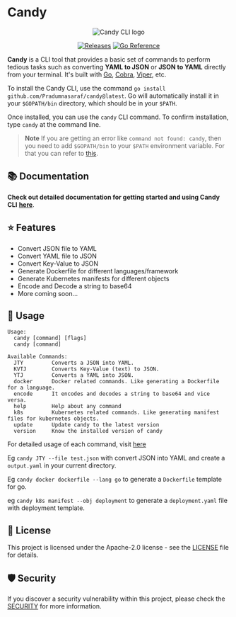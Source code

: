 # Candy

<div align="center">

![Candy CLI logo](https://user-images.githubusercontent.com/51878265/224826395-f62efa65-f64c-4c2e-aa93-ad6f72e0d5d7.png)

[![Releases](https://github.com/Pradumnasaraf/candy/actions/workflows/releases.yml/badge.svg)](https://github.com/Pradumnasaraf/candy/actions/workflows/releases.yml) [![Go Reference](https://pkg.go.dev/badge/github.com/Pradumnasaraf/candy.svg)](https://pkg.go.dev/github.com/Pradumnasaraf/candy)

</div>

**Candy** is a CLI tool that provides a basic set of commands to perform tedious tasks such as converting **YAML to JSON** or **JSON to YAML** directly from your terminal. It's built with [Go](https://github.com/golang/go), [Cobra](https://github.com/spf13/cobra), [Viper](https://github.com/spf13/viper), etc.

To install the Candy CLI, use the command `go install github.com/Pradumnasaraf/candy@latest`.
Go will automatically install it in your `$GOPATH/bin` directory, which should be in your `$PATH`.

Once installed, you can use the `candy` CLI command. To confirm installation, type `candy` at the command line.

> **Note** If you are getting an error like `command not found: candy`, then you need to add `$GOPATH/bin` to your `$PATH` environment variable. For that you can refer to [this](https://gist.github.com/Pradumnasaraf/ca6f9a0507089a4c44881446cdda4aa3). 

## 📚 Documentation

**Check out detailed documentation for getting started and using Candy CLI** [**here**](https://pradumnasaraf.github.io/candy/).

## ⭐️ Features

- Convert JSON file to YAML
- Convert YAML file to JSON
- Convert Key-Value to JSON
- Generate Dockerfile for different languages/framework
- Generate Kubernetes manifests for different objects
- Encode and Decode a string to base64
- More coming soon...

## 📝 Usage

```
Usage:
  candy [command] [flags]
  candy [command]

Available Commands:
  JTY         Converts a JSON into YAML.
  KVTJ        Converts Key-Value (text) to JSON.
  YTJ         Converts a YAML into JSON.
  docker      Docker related commands. Like generating a Dockerfile for a language.
  encode      It encodes and decodes a string to base64 and vice versa.
  help        Help about any command
  k8s         Kubernetes related commands. Like generating manifest files for kubernetes objects.
  update      Update candy to the latest version
  version     Know the installed version of candy
```

For detailed usage of each command, visit [here](https://pradumnasaraf.github.io/candy/)

Eg `candy JTY --file test.json` with convert JSON into YAML and create a `output.yaml` in your current directory.

Eg `candy docker dockerfile --lang go` to generate a `Dockerfile` template for go.

eg `candy k8s manifest --obj deployment` to generate a `deployment.yaml` file with deployment template.

## 📜 License

This project is licensed under the Apache-2.0 license - see the [LICENSE](LICENSE) file for details.

## 🛡 Security

If you discover a security vulnerability within this project, please check the [SECURITY](SECURITY.md) for more information.
